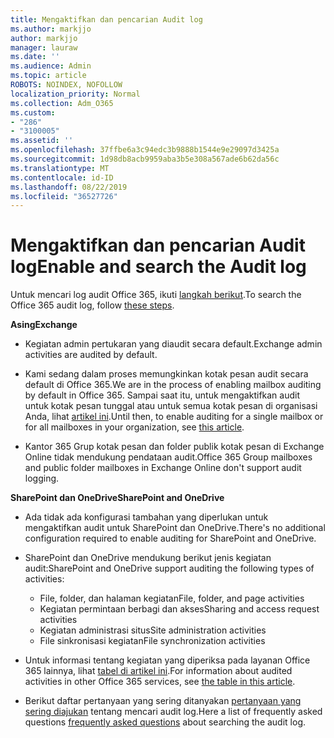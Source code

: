 ```yaml
---
title: Mengaktifkan dan pencarian Audit log
ms.author: markjjo
author: markjjo
manager: lauraw
ms.date: ''
ms.audience: Admin
ms.topic: article
ROBOTS: NOINDEX, NOFOLLOW
localization_priority: Normal
ms.collection: Adm_O365
ms.custom:
- "286"
- "3100005"
ms.assetid: ''
ms.openlocfilehash: 37ffbe6a3c94edc3b9888b1544e9e29097d3425a
ms.sourcegitcommit: 1d98db8acb9959aba3b5e308a567ade6b62da56c
ms.translationtype: MT
ms.contentlocale: id-ID
ms.lasthandoff: 08/22/2019
ms.locfileid: "36527726"
---
```

# <a name="enable-and-search-the-audit-log"></a><span data-ttu-id="b653a-102">Mengaktifkan dan pencarian Audit log</span><span class="sxs-lookup"><span data-stu-id="b653a-102">Enable and search the Audit log</span></span>

<span data-ttu-id="b653a-103">Untuk mencari log audit Office 365, ikuti [langkah berikut](https://docs.microsoft.com/office365/securitycompliance/search-the-audit-log-in-security-and-compliance#search-the-audit-log).</span><span class="sxs-lookup"><span data-stu-id="b653a-103">To search the Office 365 audit log, follow [these steps](https://docs.microsoft.com/office365/securitycompliance/search-the-audit-log-in-security-and-compliance#search-the-audit-log).</span></span>

<span data-ttu-id="b653a-104">**Asing**</span><span class="sxs-lookup"><span data-stu-id="b653a-104">**Exchange**</span></span>

- <span data-ttu-id="b653a-105">Kegiatan admin pertukaran yang diaudit secara default.</span><span class="sxs-lookup"><span data-stu-id="b653a-105">Exchange admin activities are audited by default.</span></span>

- <span data-ttu-id="b653a-106">Kami sedang dalam proses memungkinkan kotak pesan audit secara default di Office 365.</span><span class="sxs-lookup"><span data-stu-id="b653a-106">We are in the process of enabling mailbox auditing by default in Office 365.</span></span> <span data-ttu-id="b653a-107">Sampai saat itu, untuk mengaktifkan audit untuk kotak pesan tunggal atau untuk semua kotak pesan di organisasi Anda, lihat [artikel ini](https://docs.microsoft.com/office365/securitycompliance/enable-mailbox-auditing).</span><span class="sxs-lookup"><span data-stu-id="b653a-107">Until then, to enable auditing for a single mailbox or for all mailboxes in your organization, see  [this article](https://docs.microsoft.com/office365/securitycompliance/enable-mailbox-auditing).</span></span>

- <span data-ttu-id="b653a-108">Kantor 365 Grup kotak pesan dan folder publik kotak pesan di Exchange Online tidak mendukung pendataan audit.</span><span class="sxs-lookup"><span data-stu-id="b653a-108">Office 365 Group mailboxes and public folder mailboxes in Exchange Online don't support audit logging.</span></span>

<span data-ttu-id="b653a-109">**SharePoint dan OneDrive**</span><span class="sxs-lookup"><span data-stu-id="b653a-109">**SharePoint and OneDrive**</span></span>

- <span data-ttu-id="b653a-110">Ada tidak ada konfigurasi tambahan yang diperlukan untuk mengaktifkan audit untuk SharePoint dan OneDrive.</span><span class="sxs-lookup"><span data-stu-id="b653a-110">There's no additional configuration required to enable auditing for SharePoint and OneDrive.</span></span>

- <span data-ttu-id="b653a-111">SharePoint dan OneDrive mendukung berikut jenis kegiatan audit:</span><span class="sxs-lookup"><span data-stu-id="b653a-111">SharePoint and OneDrive support auditing the following types of activities:</span></span>

    - <span data-ttu-id="b653a-112">File, folder, dan halaman kegiatan</span><span class="sxs-lookup"><span data-stu-id="b653a-112">File, folder, and page activities</span></span>
    - <span data-ttu-id="b653a-113">Kegiatan permintaan berbagi dan akses</span><span class="sxs-lookup"><span data-stu-id="b653a-113">Sharing and access request activities</span></span>
    - <span data-ttu-id="b653a-114">Kegiatan administrasi situs</span><span class="sxs-lookup"><span data-stu-id="b653a-114">Site administration activities</span></span>
    - <span data-ttu-id="b653a-115">File sinkronisasi kegiatan</span><span class="sxs-lookup"><span data-stu-id="b653a-115">File synchronization activities</span></span>

- <span data-ttu-id="b653a-116">Untuk informasi tentang kegiatan yang diperiksa pada layanan Office 365 lainnya, lihat [tabel di artikel ini](https://docs.microsoft.com/office365/securitycompliance/search-the-audit-log-in-security-and-compliance#audited-activities).</span><span class="sxs-lookup"><span data-stu-id="b653a-116">For information about audited activities in other Office 365 services, see  [the table in this article](https://docs.microsoft.com/office365/securitycompliance/search-the-audit-log-in-security-and-compliance#audited-activities).</span></span>

- <span data-ttu-id="b653a-117">Berikut daftar pertanyaan yang sering ditanyakan [pertanyaan yang sering diajukan](https://docs.microsoft.com/office365/securitycompliance/search-the-audit-log-in-security-and-compliance#frequently-asked-questions) tentang mencari audit log.</span><span class="sxs-lookup"><span data-stu-id="b653a-117">Here a list of frequently asked questions [frequently asked questions](https://docs.microsoft.com/office365/securitycompliance/search-the-audit-log-in-security-and-compliance#frequently-asked-questions) about searching the audit log.</span></span>